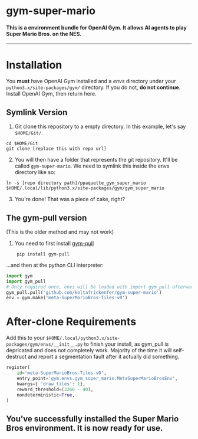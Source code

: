 # gym-super-mario
#### **This is a environment bundle for OpenAI Gym. It allows AI agents to play Super Mario Bros. on the NES.**
---
Installation
============
You **must** have OpenAI Gym installed and a *envs* directory under your `python3.x/site-packages/gym/` directory. If you do not, **do not continue**. Install OpenAI Gym, then return here.

## Symlink Version
1. Git clone this repository to a empty directory. In this example, let's say `$HOME/Git/`.
```
cd $HOME/Git
git clone [replace this with repo url]
```
2. You will then have a folder that represents the git repository. It'll be called `gym-super-mario`. We need to symlink this inside the envs directory like so:

```
ln -s [repo directory path]/ppaquette_gym_super_mario $HOME/.local/lib/python3.x/site-packages/gym/gym_super_mario
```

3. You're done! That was a piece of cake, right?

## The gym-pull version
(This is the older method and may not work)

1. You need to first install [gym-pull](https://github.com/koltafrickenfer/gym-pull)

```shell
    pip install gym-pull
```
...and then at the python CLI interpreter:
```python
import gym
import gym_pull
# Only required once, envs will be loaded with import gym_pull afterwards
gym_pull.pull('github.com/koltafrickenfer/gym-super-mario')
env = gym.make('meta-SuperMarioBros-Tiles-v0')
```

After-clone Requirements
============
Add this to your `$HOME/.local/python3.x/site-packages/gym/envs/__init__.py` to finish your install, as gym_pull is depricated and does not completely work. Majority of the time it will self-destruct and report a segmentation fault after it actually did something.

```python
register(
	id='meta-SuperMarioBros-Tiles-v0',
	entry_point='gym.envs.gym_super_mario:MetaSuperMarioBrosEnv',
	kwargs={ 'draw_tiles': 1},
	reward_threshold=(3266 - 40),
	nondeterministic=True,	
)		
```

## You've successfully installed the Super Mario Bros environment. It is now ready for use.
